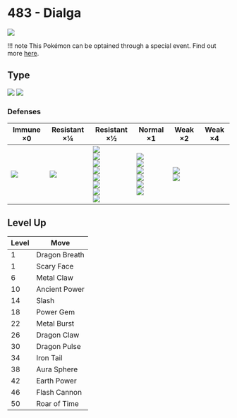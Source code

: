 # 483 - Dialga
![][483]

!!! note
    This Pokémon can be optained through a special event. Find out more [here](../../special_events/#dialga).

## Type

![][steel]  ![][dragon]

### Defenses

Immune ×0 | Resistant ×¼ | Resistant ×½ | Normal ×1 | Weak ×2 | Weak ×4
---       | ---          | ---          | ---       | ---     | ---
![][poison]<br> | ![][grass]<br> | ![][normal]<br> ![][flying]<br> ![][rock]<br> ![][bug]<br> ![][steel]<br> ![][water]<br> ![][electric]<br> ![][psychic]<br> | ![][ghost]<br> ![][fire]<br> ![][ice]<br> ![][dragon]<br> ![][dark]<br> ![][fairy]<br> | ![][fighting]<br> ![][ground]<br> | | 

## Level Up

Level | Move
---   | ---
  1   | Dragon Breath
  1   | Scary Face
  6   | Metal Claw
 10   | Ancient Power
 14   | Slash
 18   | Power Gem
 22   | Metal Burst
 26   | Dragon Claw
 30   | Dragon Pulse
 34   | Iron Tail
 38   | Aura Sphere
 42   | Earth Power
 46   | Flash Cannon
 50   | Roar of Time

[483]: ../img/pokemon/483.png
[normal]: ../img/types/normal.png
[fire]: ../img/types/fire.png
[fighting]: ../img/types/fighting.png
[water]: ../img/types/water.png
[flying]: ../img/types/flying.png
[grass]: ../img/types/grass.png
[poison]: ../img/types/poison.png
[electric]: ../img/types/electric.png
[ground]: ../img/types/ground.png
[psychic]: ../img/types/psychic.png
[rock]: ../img/types/rock.png
[ice]: ../img/types/ice.png
[bug]: ../img/types/bug.png
[dragon]: ../img/types/dragon.png
[ghost]: ../img/types/ghost.png
[dark]: ../img/types/dark.png
[steel]: ../img/types/steel.png
[fairy]: ../img/types/fairy.png
